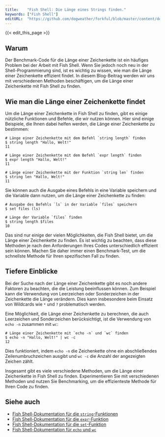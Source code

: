 ```yaml
---
title:    "Fish Shell: Die Länge eines Strings finden."
keywords: ["Fish Shell"]
editURL:  "https://github.com/dogweather/forkful/blob/master/content/de/fish-shell/finding-the-length-of-a-string.md"
---
```


{{< edit_this_page >}}

## Warum

Der Benchmark-Code für die Länge einer Zeichenkette ist ein häufiges Problem bei der Arbeit mit Fish Shell. Wenn Sie jedoch noch neu in der Shell-Programmierung sind, ist es wichtig zu wissen, wie man die Länge einer Zeichenkette effizient findet. In diesem Blog-Beitrag werden wir uns mit verschiedenen Methoden beschäftigen, um die Länge einer Zeichenkette mit Fish Shell zu finden.

## Wie man die Länge einer Zeichenkette findet
Um die Länge einer Zeichenkette in Fish Shell zu finden, gibt es einige nützliche Funktionen und Befehle, die wir nutzen können. Hier sind einige Beispiele, die Ihnen dabei helfen werden, die Länge einer Zeichenkette zu bestimmen:

```
# Länge einer Zeichenkette mit dem Befehl `string length` finden
$ string length "Hallo, Welt!"
11

# Länge einer Zeichenkette mit dem Befehl `expr length` finden
$ expr length "Hallo, Welt!"
11

# Länge einer Zeichenkette mit der Funktion `string len` finden
$ string len "Hallo, Welt!"
11
```

Sie können auch die Ausgabe eines Befehls in eine Variable speichern und die Variable dann nutzen, um die Länge einer Zeichenkette zu finden:

```
# Ausgabe des Befehls `ls` in der Variable `files` speichern
$ set files (ls)

# Länge der Variable `files` finden
$ string length $files
10
```

Das sind nur einige der vielen Möglichkeiten, die Fish Shell bietet, um die Länge einer Zeichenkette zu finden. Es ist wichtig zu beachten, dass diese Methoden je nach den Anforderungen Ihres Codes unterschiedlich effizient sein können. Machen Sie daher immer einen Benchmark-Test, um die schnellste Methode für Ihren spezifischen Fall zu finden.

## Tiefere Einblicke
Bei der Suche nach der Länge einer Zeichenkette gibt es noch andere Faktoren zu beachten, die die Leistung beeinflussen können. Zum Beispiel kann die Verwendung von Leerzeichen oder Sonderzeichen in der Zeichenkette die Länge verändern. Dies kann insbesondere beim Einsatz von Wildcards wie `*` und `?` problematisch werden.

Eine Möglichkeit, die Länge einer Zeichenkette zu berechnen, die auch Leerzeichen und Sonderzeichen berücksichtigt, ist die Verwendung von `echo -n` zusammen mit `wc`:

```
# Länge einer Zeichenkette mit `echo -n` und `wc` finden
$ echo -n "Hallo, Welt!" | wc -c
12
```

Dies funktioniert, indem `echo -n` die Zeichenkette ohne ein abschließendes Zeilenumbruchzeichen ausgibt und `wc -c` die Anzahl der angezeigten Zeichen zählt.

Insgesamt gibt es viele verschiedene Methoden, um die Länge einer Zeichenkette in Fish Shell zu finden. Experimentieren Sie mit verschiedenen Methoden und nutzen Sie Benchmarking, um die effizienteste Methode für Ihren Code zu finden.

## Siehe auch

- [Fish Shell-Dokumentation für die `string`-Funktionen](https://fishshell.com/docs/current/cmds/string.html)
- [Fish Shell-Dokumentation für die `expr`-Funktion](https://fishshell.com/docs/current/cmds/expr.html)
- [Fish Shell-Dokumentation für die `set`-Funktion](https://fishshell.com/docs/current/cmds/set.html)
- [Fish Shell-Dokumentation für `echo` und `wc`](https://fishshell.com/docs/current/cmds/echo.html)